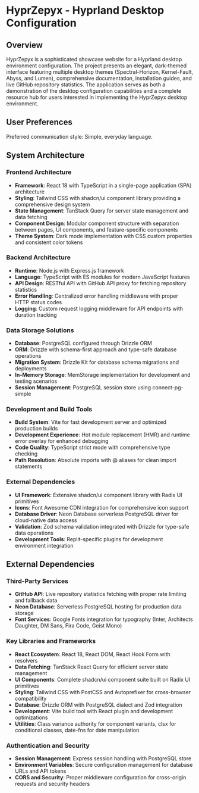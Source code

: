 # HyprZepyx - Hyprland Desktop Configuration

## Overview

HyprZepyx is a sophisticated showcase website for a Hyprland desktop environment configuration. The project presents an elegant, dark-themed interface featuring multiple desktop themes (Spectral-Horizon, Kernel-Fault, Abyss, and Lumen), comprehensive documentation, installation guides, and live GitHub repository statistics. The application serves as both a demonstration of the desktop configuration capabilities and a complete resource hub for users interested in implementing the HyprZepyx desktop environment.

## User Preferences

Preferred communication style: Simple, everyday language.

## System Architecture

### Frontend Architecture
- **Framework**: React 18 with TypeScript in a single-page application (SPA) architecture
- **Styling**: Tailwind CSS with shadcn/ui component library providing a comprehensive design system
- **State Management**: TanStack Query for server state management and data fetching
- **Component Design**: Modular component structure with separation between pages, UI components, and feature-specific components
- **Theme System**: Dark mode implementation with CSS custom properties and consistent color tokens

### Backend Architecture
- **Runtime**: Node.js with Express.js framework
- **Language**: TypeScript with ES modules for modern JavaScript features
- **API Design**: RESTful API with GitHub API proxy for fetching repository statistics
- **Error Handling**: Centralized error handling middleware with proper HTTP status codes
- **Logging**: Custom request logging middleware for API endpoints with duration tracking

### Data Storage Solutions
- **Database**: PostgreSQL configured through Drizzle ORM
- **ORM**: Drizzle with schema-first approach and type-safe database operations
- **Migration System**: Drizzle Kit for database schema migrations and deployments
- **In-Memory Storage**: MemStorage implementation for development and testing scenarios
- **Session Management**: PostgreSQL session store using connect-pg-simple

### Development and Build Tools
- **Build System**: Vite for fast development server and optimized production builds
- **Development Experience**: Hot module replacement (HMR) and runtime error overlay for enhanced debugging
- **Code Quality**: TypeScript strict mode with comprehensive type checking
- **Path Resolution**: Absolute imports with @ aliases for clean import statements

### External Dependencies
- **UI Framework**: Extensive shadcn/ui component library with Radix UI primitives
- **Icons**: Font Awesome CDN integration for comprehensive icon support
- **Database Driver**: Neon Database serverless PostgreSQL driver for cloud-native data access
- **Validation**: Zod schema validation integrated with Drizzle for type-safe data operations
- **Development Tools**: Replit-specific plugins for development environment integration

## External Dependencies

### Third-Party Services
- **GitHub API**: Live repository statistics fetching with proper rate limiting and fallback data
- **Neon Database**: Serverless PostgreSQL hosting for production data storage
- **Font Services**: Google Fonts integration for typography (Inter, Architects Daughter, DM Sans, Fira Code, Geist Mono)

### Key Libraries and Frameworks
- **React Ecosystem**: React 18, React DOM, React Hook Form with resolvers
- **Data Fetching**: TanStack React Query for efficient server state management
- **UI Components**: Complete shadcn/ui component suite built on Radix UI primitives
- **Styling**: Tailwind CSS with PostCSS and Autoprefixer for cross-browser compatibility
- **Database**: Drizzle ORM with PostgreSQL dialect and Zod integration
- **Development**: Vite build tool with React plugin and development optimizations
- **Utilities**: Class variance authority for component variants, clsx for conditional classes, date-fns for date manipulation

### Authentication and Security
- **Session Management**: Express session handling with PostgreSQL store
- **Environment Variables**: Secure configuration management for database URLs and API tokens
- **CORS and Security**: Proper middleware configuration for cross-origin requests and security headers